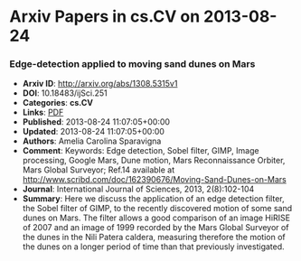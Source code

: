 # Arxiv Papers in cs.CV on 2013-08-24
### Edge-detection applied to moving sand dunes on Mars
- **Arxiv ID**: http://arxiv.org/abs/1308.5315v1
- **DOI**: 10.18483/ijSci.251
- **Categories**: **cs.CV**
- **Links**: [PDF](http://arxiv.org/pdf/1308.5315v1)
- **Published**: 2013-08-24 11:07:05+00:00
- **Updated**: 2013-08-24 11:07:05+00:00
- **Authors**: Amelia Carolina Sparavigna
- **Comment**: Keywords: Edge detection, Sobel filter, GIMP, Image processing,
  Google Mars, Dune motion, Mars Reconnaissance Orbiter, Mars Global Surveyor;
  Ref.14 available at
  http://www.scribd.com/doc/162390676/Moving-Sand-Dunes-on-Mars
- **Journal**: International Journal of Sciences, 2013, 2(8):102-104
- **Summary**: Here we discuss the application of an edge detection filter, the Sobel filter of GIMP, to the recently discovered motion of some sand dunes on Mars. The filter allows a good comparison of an image HiRISE of 2007 and an image of 1999 recorded by the Mars Global Surveyor of the dunes in the Nili Patera caldera, measuring therefore the motion of the dunes on a longer period of time than that previously investigated.



